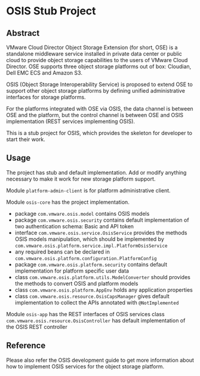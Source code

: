 # OSIS Stub Project



## Abstract

VMware Cloud Director Object Storage Extension (for short, OSE) is a standalone middleware service installed in private data center or public cloud to provide object storage capabilities to the users of VMware Cloud Director.
OSE supports three object storage platforms out of box: Cloudian, Dell EMC ECS and Amazon S3. 

OSIS (Object Storage Interoperability Service) is proposed to extend OSE to support other object storage platforms by defining unified administrative interfaces for storage platforms.

For the platforms integrated with OSE via OSIS, the data channel is between OSE and the platform, but the control channel is between OSE and OSIS implementation (REST services implementing OSIS).

This is a stub project for OSIS, which provides the skeleton for developer to start their work.

## Usage
The project has stub and default implementation. Add or modify anything necessary to make it work for new storage platform support.

Module `platform-admin-client` is for platform administrative client.

Module `osis-core` has the project implementation.
- package `com.vmware.osis.model` contains OSIS models
- package `com.vmware.osis.security` contains default implementation of two authentication schema: Basic and API token
- interface `com.vmware.osis.service.OsisService` provides the methods OSIS models manipulation, which should be implemented by `com.vmware.osis.platform.service.impl.PlatformOsisService`
- any required beans can be declared in `com.vmware.osis.platform.configuration.PlatformConfig`
- package `com.vmware.osis.platform.security` contains default implementation for platform specific user data
- class `com.vmware.osis.platform.utils.ModelConverter` should provides the methods to convert OSIS and platform models
- class `com.vmware.osis.platform.AppEnv` holds any application properties
- class `com.vmware.osis.resource.OsisCapsManager` gives default implementation to collect the APIs annotated with `@NotImplemented` 

Module `osis-app` has the REST interfaces of OSIS services
class `com.vmware.osis.resource.OsisController` has default implementation of the OSIS REST controller

## Reference
Please also refer the OSIS development guide to get more information about how to implement OSIS services for the object storage platform.


